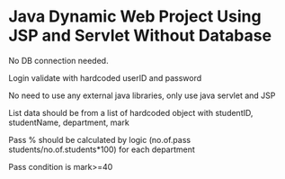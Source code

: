 # Java Dynamic Web Project Using JSP and Servlet Without Database

No DB connection needed.

Login validate with hardcoded userID and password

No need to use any external java libraries, only use java servlet and JSP

List data should be from a list of hardcoded object with studentID, studentName, department, mark

Pass % should be calculated by logic (no.of.pass students/no.of.students*100) for each department

Pass condition is mark>=40
